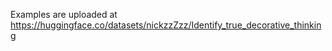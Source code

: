 Examples are uploaded at   
https://huggingface.co/datasets/nickzzZzz/Identify_true_decorative_thinking  
